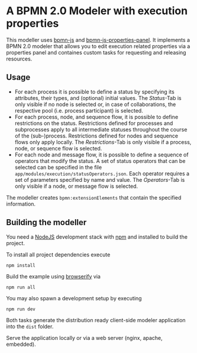 # A BPMN 2.0 Modeler with execution properties

This modeller uses [bpmn-js](https://github.com/bpmn-io/bpmn-js) and [bpmn-js-properties-panel](https://github.com/bpmn-io/bpmn-js-properties-panel). It implements a BPMN 2.0 modeler that allows you to edit execution related properties via a properties panel and containes custom tasks for requesting and releasing resources.

## Usage

- For each process it is possible to define a status by specifying its attributes, their types, and (optional) initial values. The *Status*-Tab is only visible if no node is selected or, in case of collaborations, the respective pool (i.e. process participant) is selected.
- For each process, node, and sequence flow, it is possible to define restrictions on the status. Restrictions defined for processes and subprocesses apply to all intermediate statuses throughout the course of the (sub-)process. Restrictions defined for nodes and sequence flows only apply locally. The *Restrictions*-Tab is only visible if a process, node, or sequence flow is selected.
- For each node and message flow, it is possible to define a sequence of operators that modify the status. A set of status operators that can be selected can be specified in the file `app/modules/execution/statusOperators.json`. Each operator requires a set of parameters specified by name and value. The *Operators*-Tab is only visible if a node, or message flow is selected.

The modeller creates `bpmn:extensionElements` that contain the specified information.

## Building the modeller

You need a [NodeJS](http://nodejs.org) development stack with [npm](https://npmjs.org) and installed to build the project.

To install all project dependencies execute

```
npm install
```

Build the example using [browserify](http://browserify.org) via

```
npm run all
```

You may also spawn a development setup by executing

```
npm run dev
```

Both tasks generate the distribution ready client-side modeler application into the `dist` folder.

Serve the application locally or via a web server (nginx, apache, embedded).
